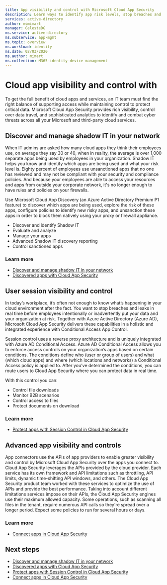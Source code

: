 ```yaml
---
title: App visibility and control with Microsoft Cloud App Security 
description: Learn ways to identify app risk levels, stop breaches and leaks in real time, and use app connectors to take advantage of provider APIs for visibility and governance.
services: active-directory
author: msmimart
manager: CelesteDG
ms.service: active-directory
ms.subservice: app-mgmt
ms.topic: overview
ms.workload: identity
ms.date: 02/03/2020
ms.author: mimart
ms.collection: M365-identity-device-management
---
```


# Cloud app visibility and control with 

To get the full benefit of cloud apps and services, an IT team must find the right balance of supporting access while maintaining control to protect critical data. Microsoft Cloud App Security provides rich visibility, control over data travel, and sophisticated analytics to identify and combat cyber threats across all your Microsoft and third-party cloud services.

## Discover and manage shadow IT in your network

When IT admins are asked how many cloud apps they think their employees use, on average they say 30 or 40, when in reality, the average is over 1,000 separate apps being used by employees in your organization. Shadow IT helps you know and identify which apps are being used and what your risk level is. Eighty percent of employees use unsanctioned apps that no one has reviewed and may not be compliant with your security and compliance policies. And because your employees are able to access your resources and apps from outside your corporate network, it's no longer enough to have rules and policies on your firewalls.

Use Microsoft Cloud App Discovery (an Azure Active Directory Premium P1 feature) to discover which apps are being used, explore the risk of these apps, configure policies to identify new risky apps, and unsanction these apps in order to block them natively using your proxy or firewall appliance.

- Discover and identify Shadow IT
- Evaluate and analyze
- Manage your apps
- Advanced Shadow IT discovery reporting
- Control sanctioned apps
 
### Learn more

- [Discover and manage shadow IT in your network ](https://docs.microsoft.com/cloud-app-security/tutorial-shadow-it)
- [Discovered apps with Cloud App Security ](https://docs.microsoft.com/cloud-app-security/discovered-apps)
 
## User session visibility and control 

In today’s workplace, it’s often not enough to know what’s happening in your cloud environment after the fact. You want to stop breaches and leaks in real time before employees intentionally or inadvertently put your data and your organization at risk. Together with Azure Active Directory (Azure AD), Microsoft Cloud App Security delivers these capabilities in a holistic and integrated experience with Conditional Access App Control. 

Session control uses a reverse proxy architecture and is uniquely integrated with Azure AD Conditional Access. Azure AD Conditional Access allows you to enforce access controls on your organization’s apps based on certain conditions. The conditions define who (user or group of users) and what (which cloud apps) and where (which locations and networks) a Conditional Access policy is applied to. After you’ve determined the conditions, you can route users to Cloud App Security where you can protect data in real time.  

With this control you can:  
- Control file downloads
- Monitor B2B scenarios  
- Control access to files  
- Protect documents on download  
 
### Learn more

- [Protect apps with Session Control in Cloud App Security ](https://docs.microsoft.com/cloud-app-security/proxy-intro-aad)
 
## Advanced app visibility and controls 

App connectors use the APIs of app providers to enable greater visibility and control by Microsoft Cloud App Security over the apps you connect to. 
Cloud App Security leverages the APIs provided by the cloud provider. Each service has its own framework and API limitations such as throttling, API limits, dynamic time-shifting API windows, and others. The Cloud App Security product team worked with these services to optimize the use of APIs and provide the best performance. Taking into account different limitations services impose on their APIs, the Cloud App Security engines use their maximum allowed capacity. Some operations, such as scanning all files in the tenant, require numerous API calls so they're spread over a longer period. Expect some policies to run for several hours or days. 
 
### Learn more  

- [Connect apps in Cloud App Security ](https://docs.microsoft.com/cloud-app-security/enable-instant-visibility-protection-and-governance-actions-for-your-apps)

## Next steps

- [Discover and manage shadow IT in your network ](https://docs.microsoft.com/cloud-app-security/tutorial-shadow-it)
- [Discovered apps with Cloud App Security ](https://docs.microsoft.com/cloud-app-security/discovered-apps)
- [Protect apps with Session Control in Cloud App Security ](https://docs.microsoft.com/cloud-app-security/proxy-intro-aad)
- [Connect apps in Cloud App Security ](https://docs.microsoft.com/cloud-app-security/enable-instant-visibility-protection-and-governance-actions-for-your-apps)
